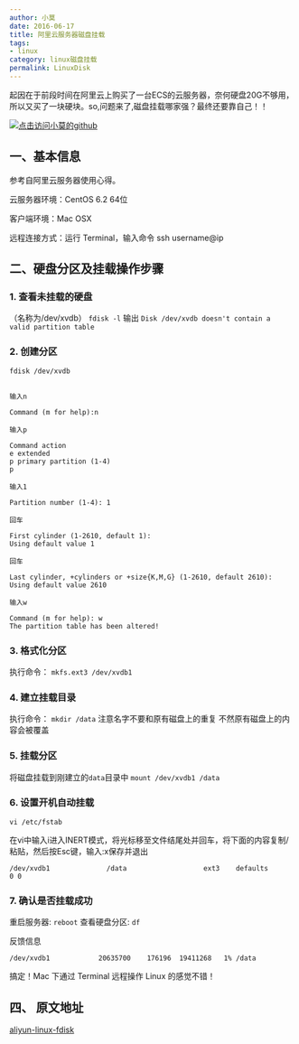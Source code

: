 ```yaml
---
author: 小莫
date: 2016-06-17
title: 阿里云服务器磁盘挂载
tags:
- linux
category: linux磁盘挂载
permalink: LinuxDisk
---
```

起因在于前段时间在阿里云上购买了一台ECS的云服务器，奈何硬盘20G不够用，所以又买了一块硬块。so,问题来了,磁盘挂载哪家强？最终还要靠自己！！

<!--more-->
[![点击访问小莫的github](http://static.xiaomo.info/images/linux.png)](https://github.com/qq83387856)
## 一、基本信息

参考自阿里云服务器使用心得。

云服务器环境：CentOS 6.2 64位

客户端环境：Mac OSX

远程连接方式：运行 Terminal，输入命令 ssh username@ip

## 二、硬盘分区及挂载操作步骤

### 1. 查看未挂载的硬盘
（名称为/dev/xvdb）
`fdisk -l`
输出
`Disk /dev/xvdb doesn't contain a valid partition table`

### 2. 创建分区

`fdisk /dev/xvdb`

```

输入n

Command (m for help):n

输入p

Command action
e extended
p primary partition (1-4)
p

输入1

Partition number (1-4): 1

回车

First cylinder (1-2610, default 1):
Using default value 1

回车

Last cylinder, +cylinders or +size{K,M,G} (1-2610, default 2610):
Using default value 2610

输入w

Command (m for help): w
The partition table has been altered!
```

### 3. 格式化分区

 执行命令： `mkfs.ext3 /dev/xvdb1`

### 4. 建立挂载目录

执行命令： `mkdir /data`  注意名字不要和原有磁盘上的重复  不然原有磁盘上的内容会被覆盖

### 5. 挂载分区

将磁盘挂载到刚建立的`data`目录中   `mount /dev/xvdb1 /data`

### 6. 设置开机自动挂载

`vi /etc/fstab`

在vi中输入i进入INERT模式，将光标移至文件结尾处并回车，将下面的内容复制/粘贴，然后按Esc键，输入:x保存并退出

```
/dev/xvdb1              /data                   ext3    defaults        0 0
```

### 7. 确认是否挂载成功

重启服务器: `reboot`
查看硬盘分区: `df`



反馈信息

```
/dev/xvdb1            20635700    176196  19411268   1% /data
```

搞定！Mac 下通过 Terminal 远程操作 Linux 的感觉不错！

## 四、 原文地址
[aliyun-linux-fdisk](http://www.cnblogs.com/dudu/archive/2012/12/07/aliyun-linux-fdisk.html)
